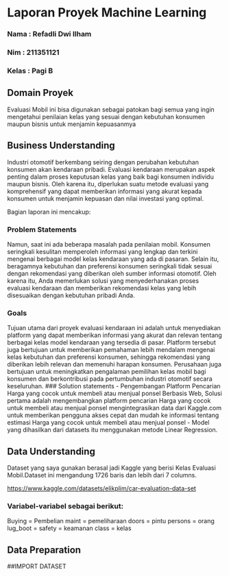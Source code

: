 # Laporan Proyek Machine Learning
### Nama : Refadli Dwi Ilham
### Nim : 211351121
### Kelas : Pagi B

## Domain Proyek
Evaluasi Mobil ini bisa digunakan sebagai patokan bagi semua yang ingin mengetahui penilaian kelas yang sesuai dengan kebutuhan konsumen maupun bisnis untuk menjamin kepuasanmya
## Business Understanding

Industri otomotif  berkembang seiring dengan perubahan kebutuhan konsumen akan kendaraan pribadi.
Evaluasi kendaraan merupakan aspek penting dalam proses  keputusan kelas yang baik bagi konsumen individu maupun bisnis.
Oleh karena itu, diperlukan suatu metode evaluasi yang komprehensif yang dapat memberikan informasi yang akurat kepada konsumen untuk menjamin kepuasan dan nilai investasi yang optimal.

Bagian laporan ini mencakup:

### Problem Statements

Namun, saat ini ada beberapa masalah pada penilaian mobil.
Konsumen seringkali  kesulitan memperoleh informasi yang lengkap dan terkini mengenai berbagai model kelas kendaraan yang ada di pasaran.
Selain itu, beragamnya kebutuhan dan preferensi konsumen seringkali tidak sesuai dengan rekomendasi yang diberikan oleh sumber informasi otomotif.
Oleh karena itu, Anda memerlukan solusi yang menyederhanakan proses evaluasi kendaraan dan memberikan rekomendasi kelas yang lebih disesuaikan dengan kebutuhan pribadi Anda.

### Goals

Tujuan utama dari proyek evaluasi kendaraan ini adalah untuk menyediakan platform yang dapat memberikan informasi yang akurat dan relevan tentang berbagai kelas model kendaraan yang tersedia di pasar.
Platform tersebut juga bertujuan untuk memberikan pemahaman lebih mendalam mengenai kelas kebutuhan dan preferensi konsumen, sehingga rekomendasi yang diberikan  lebih relevan dan memenuhi harapan konsumen.
Perusahaan juga bertujuan untuk meningkatkan pengalaman pemilihan kelas mobil bagi konsumen dan berkontribusi pada pertumbuhan industri otomotif secara keseluruhan.
    ### Solution statements
    - Pengembangan Platform Pencarian Harga yang cocok untuk membeli atau menjual ponsel Berbasis Web, Solusi pertama adalah mengembangkan platform pencarian Harga yang cocok untuk membeli atau menjual ponsel mengintegrasikan data dari Kaggle.com untuk memberikan pengguna akses cepat dan mudah ke informasi tentang estimasi Harga yang cocok untuk membeli atau menjual ponsel
    - Model yang dihasilkan dari datasets itu menggunakan metode Linear Regression.

## Data Understanding
Dataset yang saya gunakan berasal jadi Kaggle yang berisi Kelas Evaluasi Mobil.Dataset ini mengandung 1726 baris dan lebih dari 7 columns.

https://www.kaggle.com/datasets/elikplim/car-evaluation-data-set

### Variabel-variabel sebagai berikut:
Buying     = Pembelian
maint      = pemeliharaan
doors      = pintu
persons    = orang
lug_boot   =
safety     = keamanan
class      = kelas
## Data Preparation
##IMPORT DATASET

